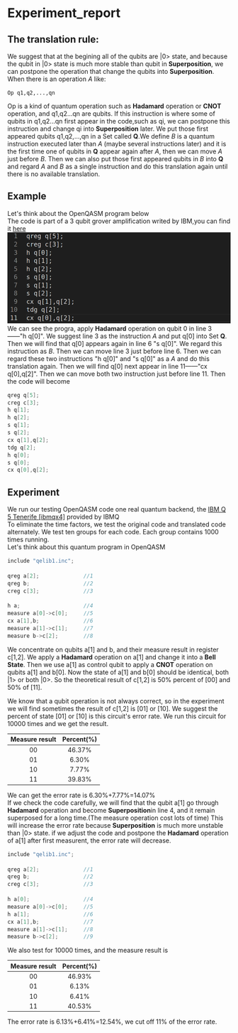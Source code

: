 # Experiment_report
## The translation rule:
We suggest that at the begining all of the qubits are |0> state, and because the qubit in |0> state is much more stable than qubit in **Superposition**, we can postpone the operation that change the qubits into **Superposition**.<br>
When there is an operation _A_ like:<br>

	Op q1,q2,...,qn

Op is a kind of quantum operation such as **Hadamard** operation or **CNOT** operation, and q1,q2...qn are qubits. If this instruction is where some of qubits in q1,q2...qn first appear in the code,such as qi, we can postpone this instruction and change qi into **Superposition** later. We put those first appeared qubits q1,q2,...,qn in a Set called **Q**.We define _B_ is a quantum instruction executed later than _A_ (maybe several instructions later) and it is the first time one of qubits in **Q** appear again after _A_, then we can move _A_ just before _B_. Then we can also put those first appeared qubits in _B_ into **Q** and regard _A_ and _B_ as a single instruction and do this translation again until there is no available translation.

## Example
Let's think about the OpenQASM program below <br>
The code is part of a 3 qubit grover amplification writed by IBM,you can find it [here](https://github.com/Qiskit/openqasm/blob/master/examples/ibmqx2/011_3_qubit_grover_50_.qasm)
![](grover_code.png)
We can see the progra, apply **Hadamard** operation on qubit 0 in line 3——"h q[0]". We suggest line 3 as the instruction _A_ and put q[0] into Set **Q**. Then we will find that q[0] appears again in line 6 "s q[0]". We regard this instruction as _B_. Then we can move line 3 just before line 6. Then we can regard these two instructions "h q[0]" and "s q[0]" as a _A_ and do this translation again. Then we will find q[0] next appear in
line 11——"cx q[0],q[2]". Then we can move both two instruction just before line 11. Then the code will become
```c
qreg q[5];
creg c[3];
h q[1];
h q[2];
s q[1];
s q[2];
cx q[1],q[2];
tdg q[2];
h q[0];
s q[0];
cx q[0],q[2];
```


## Experiment
We run our testing OpenQASM code one real quantum backend, the [IBM Q 5 Tenerife [ibmqx4]](https://github.com/Qiskit/ibmq-device-information/tree/master/backends/tenerife/V1) provided by IBMQ<br>
To eliminate the time factors, we test the original code and translated code alternately. We test ten groups for each code. Each group contains 1000 times running.<br>
Let's think about this quantum program in OpenQASM
```c
include "qelib1.inc";

qreg a[2];              //1
qreg b;                 //2
creg c[3];              //3

h a;                    //4
measure a[0]->c[0];     //5
cx a[1],b;              //6
measure a[1]->c[1];     //7
measure b->c[2];        //8
```
We concentrate on qubits a[1] and b, and their measure result in register c[1,2]. We apply a **Hadamard** operation on a[1] and change it into a **Bell State**. Then we use a[1] as control qubit to apply a **CNOT** operation on qubits a[1] and b[0]. Now the state of a[1] and b[0] should be identical, both |1> or both |0>. So the theoretical result of c[1,2] is 50% percent of [00] and 50% of [11]. <br>

We know that a qubit operation is not always correct, so in the experiment we will find sometimes the result of c[1,2] is [01] or [10]. We suggest the percent of state [01] or [10] is this circuit's error rate. We run this circuit for 10000 times and we get the result.<br>

  | Measure result | Percent(%) |
  | :------------: | :--------: |
  | 00             | 46.37%     |
  | 01             | 6.30%      |
  | 10             | 7.77%      |
  | 11             | 39.83%     |

We can get the error rate is  6.30%+7.77%=14.07%<br>
If we check the code carefully, we will find that the qubit a[1] go through **Hadamard** operation and become **Superposition**in line 4, and it remain superposed for a long time.(The measure operation cost lots of time) This will increase the error rate because **Superposition** is much more unstable than |0> state.
if we adjust the code and postpone the **Hadamard** operation of a[1] after first measurent, the error rate will decrease.
```c
include "qelib1.inc";

qreg a[2];              //1
qreg b;                 //2
creg c[3];              //3

h a[0];                 //4
measure a[0]->c[0];     //5
h a[1];                 //6
cx a[1],b;              //7
measure a[1]->c[1];     //8
measure b->c[2];        //9
```
We also test for 10000 times, and the measure result is

  | Measure result | Percent(%) |
  | :------------: | :--------: |
  | 00             | 46.93%     |
  | 01             | 6.13%      |
  | 10             | 6.41%      |
  | 11             | 40.53%     |

The error rate is 6.13%+6.41%=12.54%, we cut off 11% of the error rate.<br>
